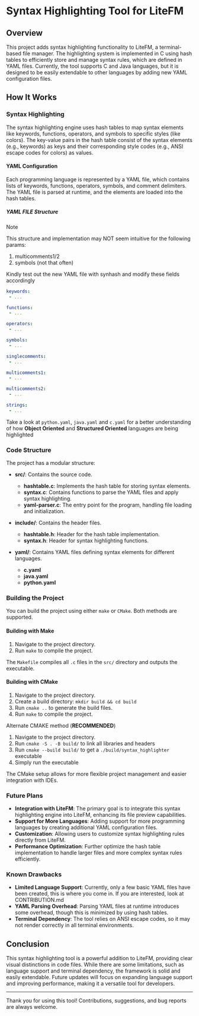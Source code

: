 # Syntax Highlighting Tool for LiteFM

## Overview

This project adds syntax highlighting functionality to LiteFM, a terminal-based file manager. The highlighting system is implemented in C using hash tables to efficiently store and manage syntax rules, which are defined in YAML files. Currently, the tool supports C and Java languages, but it is designed to be easily extendable to other languages by adding new YAML configuration files.

## How It Works

### Syntax Highlighting

The syntax highlighting engine uses hash tables to map syntax elements like keywords, functions, operators, and symbols to specific styles (like colors). The key-value pairs in the hash table consist of the syntax elements (e.g., keywords) as keys and their corresponding style codes (e.g., ANSI escape codes for colors) as values.

#### YAML Configuration

Each programming language is represented by a YAML file, which contains lists of keywords, functions, operators, symbols, and comment delimiters. The YAML file is parsed at runtime, and the elements are loaded into the hash tables.

##### YAML FILE Structure

> [!NOTE]
> 
> This structure and implementation may NOT seem intuitive for the following params:
> 
> 1. multicomments1/2 
> 2. symbols (not that often)
> 
> Kindly test out the new YAML file with synhash and modify these fields accordingly

```yaml
keywords:
 - ...

functions:
 - ...

operators:
 - ...

symbols:
 - ...

singlecomments:
 - ...

multicomments1:
 - ...

multicomments2:
 - ...

strings:
 - ...

```

Take a look at `python.yaml`, `java.yaml` and `c.yaml` for a better understanding of how **Object Oriented** and **Structured Oriented** languages are being highlighted

### Code Structure

The project has a modular structure:

- **src/**: Contains the source code.
  - **hashtable.c**: Implements the hash table for storing syntax elements.
  - **syntax.c**: Contains functions to parse the YAML files and apply syntax highlighting.
  - **yaml-parser.c**: The entry point for the program, handling file loading and initialization.
  
- **include/**: Contains the header files.
  - **hashtable.h**: Header for the hash table implementation.
  - **syntax.h**: Header for syntax highlighting functions.

- **yaml/**: Contains YAML files defining syntax elements for different languages.
  - **c.yaml**
  - **java.yaml**
  - **python.yaml**

### Building the Project

You can build the project using either `make` or `CMake`. Both methods are supported.

#### Building with Make

1. Navigate to the project directory.
2. Run `make` to compile the project.

The `Makefile` compiles all `.c` files in the `src/` directory and outputs the executable.

#### Building with CMake

1. Navigate to the project directory.
2. Create a build directory: `mkdir build && cd build`
3. Run `cmake ..` to generate the build files.
4. Run `make` to compile the project.

Alternate CMAKE method (**RECOMMENDED**)

1. Navigate to the project directory.
2. Run `cmake -S . -B build/` to link all libraries and headers
3. Run `cmake --build build/` to get a `./build/syntax_highlighter` executable
4. Simply run the executable

The CMake setup allows for more flexible project management and easier integration with IDEs.

### Future Plans

- **Integration with LiteFM**: The primary goal is to integrate this syntax highlighting engine into LiteFM, enhancing its file preview capabilities.
- **Support for More Languages**: Adding support for more programming languages by creating additional YAML configuration files.
- **Customization**: Allowing users to customize syntax highlighting rules directly from LiteFM.
- **Performance Optimization**: Further optimize the hash table implementation to handle larger files and more complex syntax rules efficiently.

### Known Drawbacks

- **Limited Language Support**: Currently, only a few basic YAML files have been created, this is where you come in. If you are interested, look at CONTRIBUTION.md
- **YAML Parsing Overhead**: Parsing YAML files at runtime introduces some overhead, though this is minimized by using hash tables.
- **Terminal Dependency**: The tool relies on ANSI escape codes, so it may not render correctly in all terminal environments.

## Conclusion

This syntax highlighting tool is a powerful addition to LiteFM, providing clear visual distinctions in code files. While there are some limitations, such as language support and terminal dependency, the framework is solid and easily extendable. Future updates will focus on expanding language support and improving performance, making it a versatile tool for developers.

---

Thank you for using this tool! Contributions, suggestions, and bug reports are always welcome.
